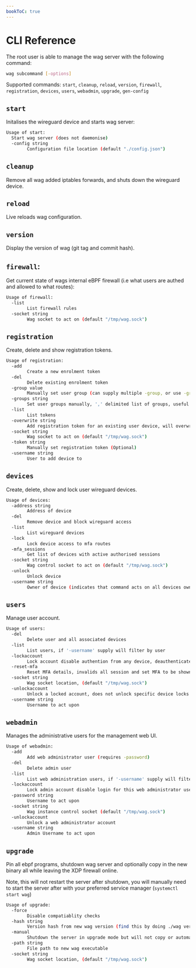 ```yaml
---
bookToC: true
---
```


# CLI Reference


The root user is able to manage the wag server with the following command:
  
```sh
wag subcommand [-options]
```

Supported commands: `start`, `cleanup`, `reload`, `version`, `firewall`, `registration`, `devices`, `users`, `webadmin`, `upgrade`, `gen-config`



## `start`

Initalises the wireguard device and starts wag server:  
```sh
Usage of start:
  Start wag server (does not daemonise)
  -config string
        Configuration file location (default "./config.json")
```

## `cleanup`
Remove all wag added iptables forwards, and shuts down the wireguard device.  

## `reload`
Live reloads wag configuration.

## `version`
Display the version of wag (git tag and commit hash).

## `firewall`: 
Get current state of wags internal eBPF firewall (i.e what users are authed and allowed to what routes):
```sh
Usage of firewall:
  -list
        List firewall rules
  -socket string
        Wag socket to act on (default "/tmp/wag.sock")

``` 

## `registration`

Create, delete and show registration tokens.
```sh
Usage of registration:
  -add
        Create a new enrolment token
  -del
        Delete existing enrolment token
  -group value
        Manually set user group (can supply multiple -group, or use -groups for , delimited group list, useful for OIDC)
  -groups string
        Set user groups manually, ',' delimited list of groups, useful for OIDC
  -list
        List tokens
  -overwrite string
        Add registration token for an existing user device, will overwrite wireguard public key (but not 2FA)
  -socket string
        Wag socket to act on (default "/tmp/wag.sock")
  -token string
        Manually set registration token (Optional)
  -username string
        User to add device to
```  

## `devices`

Create, delete, show and lock user wireguard devices.  
```sh
Usage of devices:
  -address string
        Address of device
  -del
        Remove device and block wireguard access
  -list
        List wireguard devices
  -lock
        Lock device access to mfa routes
  -mfa_sessions
        Get list of devices with active authorised sessions
  -socket string
        Wag control socket to act on (default "/tmp/wag.sock")
  -unlock
        Unlock device
  -username string
        Owner of device (indicates that command acts on all devices owned by user)
```
  
## `users`
Manage user account. 
```sh
Usage of users:
  -del
        Delete user and all associated devices
  -list
        List users, if '-username' supply will filter by user
  -lockaccount
        Lock account disable authention from any device, deauthenticates user active sessions
  -reset-mfa
        Reset MFA details, invalids all session and set MFA to be shown
  -socket string
        Wag socket location, (default "/tmp/wag.sock")
  -unlockaccount
        Unlock a locked account, does not unlock specific device locks (use device -unlock -username <> for that)
  -username string
        Username to act upon
```

## `webadmin`
Manages the administrative users for the management web UI.
```sh
Usage of webadmin:
  -add
        Add web administrator user (requires -password)
  -del
        Delete admin user
  -list
        List web administration users, if '-username' supply will filter by user
  -lockaccount
        Lock admin account disable login for this web administrator user
  -password string
        Username to act upon
  -socket string
        Wag instance control socket (default "/tmp/wag.sock")
  -unlockaccount
        Unlock a web administrator account
  -username string
        Admin Username to act upon
```

## `upgrade`
Pin all ebpf programs, shutdown wag server and optionally copy in the new binary all while leaving the XDP firewall online.  

Note, this will not restart the server after shutdown, you will manually need to start the server after with your preferred service manager (`systemctl start wag`)
```sh
Usage of upgrade:
  -force
        Disable compatiablity checks
  -hash string
        Version hash from new wag version (find this by doing ./wag version -local)
  -manual
        Shutdown the server in upgrade mode but will not copy or automatically check the new wag binary
  -path string
        File path to new wag executable
  -socket string
        Wag socket location, (default "/tmp/wag.sock")
```
